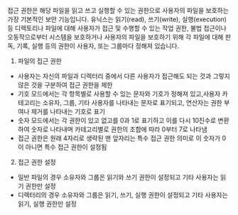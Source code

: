 접근 권한은 해당 파일을 읽고 쓰고 실행할 수 있는 권한으로 사용자의 파일을 보호하는 가장 기본적인 보안 기능입니다. 유닉스는 읽기(read), 쓰기(write), 실행(execution) 등 디렉토리나 파일에 대해 사용자가 접근 및 수행할 수 있는 작업 권한, 불법 접근이나 오동작으로부터 시스템을 보호하거나 사용자의 파일을 보호하기 위해 각 파일에 대해 판독, 기록, 실행 등의 권한이 사용자, 또는 그룹마다 정해져 있습니다.

1. 파일의 접근 권한

- 사용자는 자신의 파일과 디렉터리 중에서 다른 사용자가 접근해도 되는 것과 그렇지 않은 것을 구분하여 접근 권한을 제한
- 기호 모드에서는 각 항목별로 사용할 수 있는 문자와 기호가 정해져 있고,사용자 카테고리는 소유자, 그룹, 기타 사용자를 나타내는 문자로 표기되고, 연산자는 권한 부여나 제거를 나타내는 기호로 표기
- 숫자 모드에서는 각 권한이 있고 없고를 0과 1로 표기하고 이를 다시 10진수로 변환하여 숫자로 나타내며 카테고리별로 권한의 조합에 따라 0부터 7로 나타냄
- 접근 권한은 원래 4자리로 생략된 맨 앞자리는 특수 접근 권한 의미로 이 숫자가 0이 아니면 특수 접근 권한이 설정됨

2. 접근 권한 설정

- 일반 파일의 경우 소유자와 그룹은 읽기와 쓰기 권한이 설정되고 기타 사용자는 읽기 권한만 설정
- 디렉터리의 경우 소유자와 그룹은 읽기, 쓰기, 실행 권한이 설정되고 기타 사용자는 읽기, 실행 권한만 설정